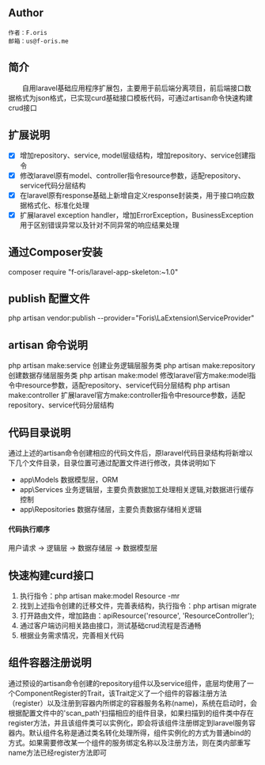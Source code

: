 ## Author

    作者：F.oris
    邮箱：us@f-oris.me

## 简介

&emsp;&emsp;自用laravel基础应用程序扩展包，主要用于前后端分离项目，前后端接口数据格式为json格式，已实现curd基础接口模板代码，可通过artisan命令快速构建crud接口

## 扩展说明

- [x] 增加repository、service, model层级结构，增加repository、service创建指令
- [x] 修改laravel原有model、controller指令resource参数，适配repository、service代码分层结构
- [x] 在laravel原有response基础上新增自定义response封装类，用于接口响应数据格式化、标准化处理
- [x] 扩展laravel exception handler，增加ErrorException，BusinessException用于区别错误异常以及针对不同异常的响应结果处理

## 通过Composer安装

composer require "f-oris/laravel-app-skeleton:~1.0"

## publish 配置文件

php artisan vendor:publish --provider="Foris\LaExtension\ServiceProvider"

## artisan 命令说明

php artisan make:service 创建业务逻辑层服务类
php artisan make:repository 创建数据存储层服务类
php artisan make:model 修改laravel官方make:model指令中resource参数，适配repository、service代码分层结构
php artisan make:controller 扩展laravel官方make:controller指令中resource参数，适配repository、service代码分层结构

## 代码目录说明

通过上述的artisan命令创建相应的代码文件后，原laravel代码目录结构将新增以下几个文件目录，目录位置可通过配置文件进行修改，具体说明如下
- app\Models 数据模型层，ORM
- app\Services 业务逻辑层，主要负责数据加工处理相关逻辑,对数据进行缓存控制
- app\Repositories 数据存储层，主要负责数据存储相关逻辑

#### 代码执行顺序

用户请求 -> 逻辑层 -> 数据存储层 -> 数据模型层

## 快速构建curd接口

1. 执行指令：php artisan make:model Resource -mr
2. 找到上述指令创建的迁移文件，完善表结构，执行指令：php artisan migrate
3. 打开路由文件，增加路由：apiResource('resource', 'ResourceController');
4. 通过客户端访问相关路由接口，测试基础crud流程是否通畅
5. 根据业务需求情况，完善相关代码

## 组件容器注册说明

通过预设的artisan命令创建的repository组件以及service组件，底层均使用了一个ComponentRegister的Trait，该Trait定义了一个组件的容器注册方法（register）以及注册到容器内所绑定的容器服务名称(name)，系统在启动时，会根据配置文件中的'scan_path'扫描相应的组件目录，如果扫描到的组件类中存在register方法，并且该组件类可以实例化，即会将该组件注册绑定到laravel服务容器内。默认组件名称是通过类名转化处理所得，组件实例化的方式为普通bind的方式。如果需要修改某一个组件的服务绑定名称以及注册方法，则在类内部重写name方法已经register方法即可